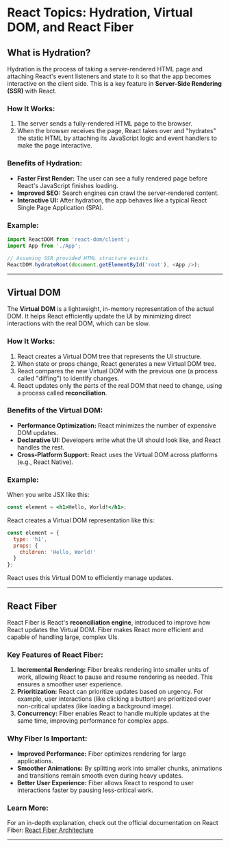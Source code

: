 # React Topics: Hydration, Virtual DOM, and React Fiber

## What is Hydration?
Hydration is the process of taking a server-rendered HTML page and attaching React's event listeners and state to it so that the app becomes interactive on the client side. This is a key feature in **Server-Side Rendering (SSR)** with React.

### How It Works:
1. The server sends a fully-rendered HTML page to the browser.
2. When the browser receives the page, React takes over and "hydrates" the static HTML by attaching its JavaScript logic and event handlers to make the page interactive.

### Benefits of Hydration:
- **Faster First Render:** The user can see a fully rendered page before React's JavaScript finishes loading.
- **Improved SEO:** Search engines can crawl the server-rendered content.
- **Interactive UI:** After hydration, the app behaves like a typical React Single Page Application (SPA).

### Example:
```javascript
import ReactDOM from 'react-dom/client';
import App from './App';

// Assuming SSR provided HTML structure exists
ReactDOM.hydrateRoot(document.getElementById('root'), <App />);
```

---

## Virtual DOM
The **Virtual DOM** is a lightweight, in-memory representation of the actual DOM. It helps React efficiently update the UI by minimizing direct interactions with the real DOM, which can be slow.

### How It Works:
1. React creates a Virtual DOM tree that represents the UI structure.
2. When state or props change, React generates a new Virtual DOM tree.
3. React compares the new Virtual DOM with the previous one (a process called "diffing") to identify changes.
4. React updates only the parts of the real DOM that need to change, using a process called **reconciliation**.

### Benefits of the Virtual DOM:
- **Performance Optimization:** React minimizes the number of expensive DOM updates.
- **Declarative UI:** Developers write what the UI should look like, and React handles the rest.
- **Cross-Platform Support:** React uses the Virtual DOM across platforms (e.g., React Native).

### Example:
When you write JSX like this:
```jsx
const element = <h1>Hello, World!</h1>;
```
React creates a Virtual DOM representation like this:
```javascript
const element = {
  type: 'h1',
  props: {
    children: 'Hello, World!'
  }
};
```
React uses this Virtual DOM to efficiently manage updates.

---

## React Fiber
React Fiber is React's **reconciliation engine**, introduced to improve how React updates the Virtual DOM. Fiber makes React more efficient and capable of handling large, complex UIs.

### Key Features of React Fiber:
1. **Incremental Rendering:** Fiber breaks rendering into smaller units of work, allowing React to pause and resume rendering as needed. This ensures a smoother user experience.
2. **Prioritization:** React can prioritize updates based on urgency. For example, user interactions (like clicking a button) are prioritized over non-critical updates (like loading a background image).
3. **Concurrency:** Fiber enables React to handle multiple updates at the same time, improving performance for complex apps.

### Why Fiber Is Important:
- **Improved Performance:** Fiber optimizes rendering for large applications.
- **Smoother Animations:** By splitting work into smaller chunks, animations and transitions remain smooth even during heavy updates.
- **Better User Experience:** Fiber allows React to respond to user interactions faster by pausing less-critical work.

### Learn More:
For an in-depth explanation, check out the official documentation on React Fiber:
[React Fiber Architecture](https://github.com/acdlite/react-fiber-architecture)

---
